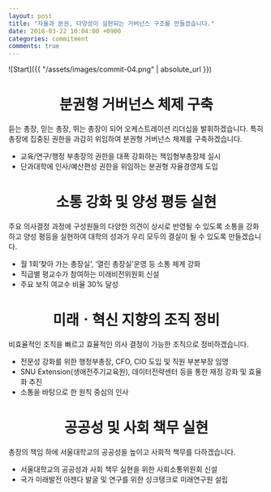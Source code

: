 ```yaml
---
layout: post
title: "자율과 분권, 다양성이 실현되는 거버넌스 구조를 만들겠습니다."
date: 2018-03-22 10:04:00 +0900
categories: commitment
comments: true
---
```


![Start]({{ "/assets/images/commit-04.png" | absolute_url }})

# <center>분권형 거버넌스 체제 구축</center>

듣는 총장, 믿는 총장, 뛰는 총장이 되어 오케스트레이션 리더십을 발휘하겠습니다. 특히 총장에 집중된 권한을 과감히 위임하여 분권형 거버넌스 체제를 구축하겠습니다.  

* 교육/연구/행정 부총장의 권한을 대폭 강화하는 책임형부총장제 실시
* 단과대학에 인사/예산편성 권한을 위임하는 분권형 자율경영제 도입

# <center>소통 강화 및 양성 평등 실현</center>

주요 의사결정 과정에 구성원들의 다양한 의견이 상시로 반영될 수 있도록 소통을 강화하고 양성 평등을 실현하여 대학의 성과가 우리 모두의 결실이 될 수 있도록 만들겠습니다.

* 월 1회‘찾아 가는 총장실’, ‘열린 총장실’운영 등 소통 체계 강화
* 직급별 평교수가 참여하는 미래비전위원회 신설
* 주요 보직 여교수 비율 30% 달성

# <center>미래ㆍ혁신 지향의 조직 정비</center>

비효율적인 조직을 빠르고 효율적인 의사 결정이 가능한 조직으로 정비하겠습니다.

* 전문성 강화를 위한 행정부총장, CFO, CIO 도입 및 직원 부본부장 임명
* SNU Extension(생애전주기교육원), 데이터전략센터 등을 통한 재정 강화 및 효율화 추진
* 소통을 바탕으로 한 원칙 중심의 인사

# <center>공공성 및 사회 책무 실현</center>

총장의 책임 하에 서울대학교의 공공성을 높이고 사회적 책무를 다하겠습니다.

* 서울대학교의 공공성과 사회 책무 실현을 위한 사회소통위원회 신설
* 국가 미래발전 아젠다 발굴 및 연구를 위한 싱크탱크로 미래연구원 설립
